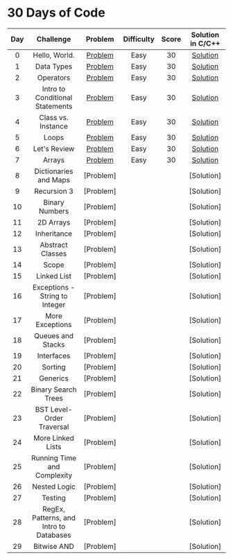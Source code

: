 # 30 Days of Code

|  Day  |         Challenge         |          Problem          |          Difficulty          |          Score          |          Solution in C/C++          |
| :---: | :-----------------------: | :-----------------------: | :--------------------------: | :---------------------: | :------------------------: |
|   0   |  Hello, World.   | [Problem](https://www.hackerrank.com/challenges/30-hello-world/problem) | Easy | 30 | [Solution](https://github.com/Abdelrhman97/Hackerrank/blob/main/30%20Days%20of%20Code/01%20-%20Day%200%20-%20Hello%2C%20World.c) |
|   1  |  Data Types   | [Problem](https://www.hackerrank.com/challenges/30-data-types/problem) | Easy | 30 | [Solution](https://github.com/Abdelrhman97/Hackerrank/blob/main/30%20Days%20of%20Code/02%20-%20Day%201%20-%20Data%20Types.c) |
|   2  |  Operators   | [Problem](https://www.hackerrank.com/challenges/30-operators/problem) | Easy | 30 | [Solution](https://github.com/Abdelrhman97/Hackerrank/blob/main/30%20Days%20of%20Code/03%20-%20Day%202%20-%20Operators.c) |
|   3  |   Intro to Conditional Statements  | [Problem](https://www.hackerrank.com/challenges/30-conditional-statements/problem) | Easy | 30 | [Solution](https://github.com/Abdelrhman97/Hackerrank/blob/main/30%20Days%20of%20Code/04%20-%20Day%203%20-%20Intro%20to%20Conditional%20Statements.c) |
|   4  |   Class vs. Instance  | [Problem](https://www.hackerrank.com/challenges/30-class-vs-instance/problem) | Easy | 30 | [Solution](https://github.com/Abdelrhman97/Hackerrank/blob/main/30%20Days%20of%20Code/05%20-%20Day%204%20-%20Class%20vs.%20Instance.cpp) |
|   5  |   Loops  | [Problem](https://www.hackerrank.com/challenges/30-loops/problem) | Easy | 30 | [Solution](https://github.com/Abdelrhman97/Hackerrank/blob/main/30%20Days%20of%20Code/06%20-%20Day%205%20-%20Loops.c) |
|   6  |  Let's Review   | [Problem](https://www.hackerrank.com/challenges/30-review-loop/problem) | Easy | 30 | [Solution](https://github.com/Abdelrhman97/Hackerrank/blob/main/30%20Days%20of%20Code/07%20-%20Day%206:%20Let's%20Review.cpp) |
|   7  |  Arrays   | [Problem](https://www.hackerrank.com/challenges/30-arrays/problem) | Easy | 30 | [Solution](https://github.com/Abdelrhman97/Hackerrank/blob/main/30%20Days%20of%20Code/08%20-%20Day%207%20-%20Arrays.c) |
|   8  |    Dictionaries and Maps  | [Problem] |  |  | [Solution] |
|   9  |   Recursion 3  | [Problem] |  |  | [Solution] |
|   10  |   Binary Numbers  | [Problem] |  |  | [Solution] |
|   11  |  2D Arrays   | [Problem] |  |  | [Solution] |
|   12  |  Inheritance   | [Problem] |  |  | [Solution] |
|   13  |  Abstract Classes   | [Problem] |  |  | [Solution] |
|   14  |   Scope  | [Problem] |  |  | [Solution] |
|   15  |  Linked List   | [Problem] |  |  | [Solution] |
|   16  |   Exceptions - String to Integer  | [Problem] |  |  | [Solution] |
|   17  |   More Exceptions   | [Problem] |  |  | [Solution] |
|   18  |  Queues and Stacks   | [Problem] |  |  | [Solution] |
|   19  |  Interfaces   | [Problem] |  |  | [Solution] |
|   20  |   Sorting  | [Problem] |  |  | [Solution] |
|   21  |   Generics  | [Problem] |  |  | [Solution] |
|   22  |   Binary Search Trees   | [Problem] |  |  | [Solution] |
|   23  |  BST Level-Order Traversal   | [Problem] |  |  | [Solution] |
|   24  |  More Linked Lists   | [Problem] |  |  | [Solution] |
|   25  |  Running Time and Complexity   | [Problem] |  |  | [Solution] |
|   26  |   Nested Logic  | [Problem] |  |  | [Solution] |
|   27  |   Testing  | [Problem] |  |  | [Solution] |
|   28  |   RegEx, Patterns, and Intro to Databases  | [Problem] |  |  | [Solution] |
|   29  |  Bitwise AND   | [Problem] |  |  | [Solution] |


